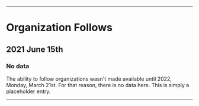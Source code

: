 
***

# Organization Follows

## 2021 June 15th

### No data

The ability to follow organizations wasn't made available until 2022, Monday, March 21st. For that reason, there is no data here. This is simply a placeholder entry.

***
